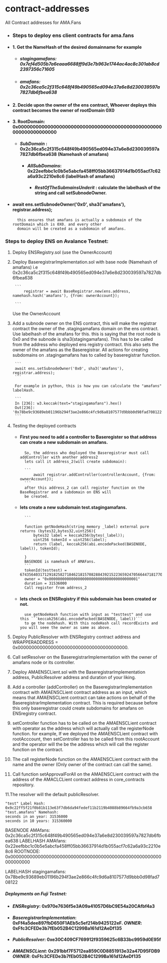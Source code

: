 # contract-addresses
All Contract addresses for AMA.Fans


- ### Steps to deploy ens client contracts for ama.fans

- #### 1. Get the NameHash of the desired domainname for example 
    - ##### stagingamafans: 0x7ef4d505b7a6eaaa6688ff9d3e7b963e1744ac4ac8c301ab8cd2397356c71605
    - ##### amafans: 0x2c36ca5c2f315c648f49b490565ed094e37a6e8d230039597a7827db6fbea638

- #### 2. Decide upon the owner of the ens contract, Whoever deploys this contract becomes the owner of rootDomain 0X0 
- #### 3. RootDomain: 0x0000000000000000000000000000000000000000000000000000000000000000
    - #### _SubDomain_ :  0x2c36ca5c2f315c648f49b490565ed094e37a6e8d230039597a7827db6fbea638 (Namehash of amafans)
        - #### _AllSubDomains_: 0x22eefbbc1c0b5e5abcfa458ff05bb36637914d1b055acf7c62a6a93c2210e8c6 (labelHash of amafans)
            - #### _RestOfTheSubmainsUnderit_ : calculate the labelhash of the string and call setSubnodeOwner.


- #### 	await ens.setSubnodeOwner('0x0', sha3('amafans'), registrar.address);
        this ensures that amafans is actually a subdomain of the rootDomain which is 0X0. and every other 
        domain will be created as a subdomain of amafans.


### Steps to deploy ENS on Avalance Testnet:

1. Deploy ENSRegistry.sol (use the OwnerAccount)
2. Deploy BaseregistrarImplementation.sol with base node (Namehash of amafans) i.e 0x2c36ca5c2f315c648f49b490565ed094e37a6e8d230039597a7827db6fbea638
        
        ```
		    registrar = await BaseRegistrar.new(ens.address, namehash.hash('amafans'), {from: ownerAccount});
		
        ```
    Use the OwnerAccount

3. Add a subnode owner on the ENS contract, this will make the registrar contract the owner of the .stagingamafans domain on the ens contract.
   Use labelhash of the amafans for this. this is saying that the root node is 0x0 and the subnode is sha3(stagingamafans). This has to be 
   called from the address who deployed ens registry contract.  this also sets the owner of the amafans as the Baseregistrar. 
   All actions for creating subdomains on .stagingamafans has to called by baseregistrar function.

        ```
		await ens.setSubnodeOwner('0x0', sha3('amafans'), registrar.address);
        ```
    
        For example in python, this is how you can calculate the "amafans" labelHash.

        ```
        In [236]: w3.keccak(text="stagingamafans").hex()
        Out[236]: '0x78be9c93689eb01196b294f3ae2e866c4fc9d6a8107577d9bbb0d98fad708122'
        ```


3. Testing the deployed contracts
    - #### First you need to add a controller to Baseregister so that address can create a new subdomain on amafans.
            So, the address who deployed the Baseregistrar must call addController with another address2
            lets call it address_2(will create subdomain):

            ```
                await registrar.addController(controllerAccount, {from: ownerAccount});
            ```
            after this address_2 can call register function on the BaseRegistrar and a subdomain on ENS will
            be created. 
    - #### lets create a new subdomain test.stagingamafans.
            ```
                  
            function getNodeHash(string memory _label) external pure returns (bytes32,bytes32,uint256){
                bytes32 label = keccak256(bytes(_label));
                uint256 tokenId = uint256(label);
                return (label, keccak256(abi.encodePacked(BASENODE, label)), tokenId);

            }
            BASENODE is namehash of AMAFans.
            ```
            tokenId(testtest) = 67435640317129182582718462181570828843921522365924705664471817704192171889286
            owner = "0x0000000000000000000000000000000000000001"
            duration = 31536000
            Call register from address_2
    - #### lets check on ENSRegistry if this subdomain has been created or not.
            use getNodeHash function with input as "testtest" and use this ```keccak256(abi.encodePacked(BASENODE, label))```
            to ge the nodehash. With this nodeHash call recordExists and you will seee the owner as same as above.


    
5. Deploy PublicResolver with ENSRegistry contract address and WRAPPERADDRESS = 0x0000000000000000000000000000000000000000.
7. Call setResolver on the BaseregistrarImplementation with the owner of amafans node or its controller.
8. Deploy AMAENSCLient.sol with the BaseregistrarImplementation address, PublicResolver address and duration of your liking.

9. Add a controller (addController) on the BaseregistrarImplementation contract with AMAENSCLient contract address as an input, which means that 
AMAENSCLient contract can take actions on behalf of the BaseregistrarImplementation contract. This is required because before this 
only baseregistrar could create subdomains for amafans on ENSregistry contract.

10. setController function has to be called on the AMAENSCLient contract with operator as the address which will actually call the 
registerNode function. for example, If we deployed the AMAENSCLient contract with rootAcccount, then setController has to be called 
from this rootAccount and the operator will the be the address which will call the register function on the contract.
10. The call registerNode function on the AMAENSCLient contract with the name and the owner (Only owner of the contract can call the same).
11. Call function setApprovalForAll on the AMAENSCLient contract with the address of the AMACLCLient contract address in core_contracts repository.

11.The resolver will the default publicResolver.


    "test" Label Hash: 0x9c22ff5f21f0b81b113e63f7db6da94fedef11b2119b4088b89664fb9a3cb658
    "test.amafans" Namehash: 
    seconds in an year: 31536000
    seconds in 10 years: 315360000

BASENODE AMAfans: 0x2c36ca5c2f315c648f49b490565ed094e37a6e8d230039597a7827db6fbea638
LABELHASH AMAfans: 0x22eefbbc1c0b5e5abcfa458ff05bb36637914d1b055acf7c62a6a93c2210e8c6
ROOTNODE: 0x0000000000000000000000000000000000000000000000000000000000000000

LABELHASH stagingamafans: 0x78be9c93689eb01196b294f3ae2e866c4fc9d6a8107577d9bbb0d98fad708122


##### Deployments on Fuji Testnet:
- #### _ENSRegistry_: 0x970e7636f5e3A09a41057D6bC9E54a20CAfbf4a3
- #### _BaseregistrarImplementation_: 0xFf4a5dee897fbD650F1AEb5c5ef214b9425122eF. _OWNER_: 0xFfc3CFEDe3b7fEb052B4C1299Ba161d12AeDf135
- #### _PublicResolver_: 0xe30C409CF769912f9359625c6B33bc9959d0E95f
- #### _AMAENSCLient_: 0x291bbf7F5712ea859C0D8851913e32a47D95FDB9 _OWNER_: 0xFfc3CFEDe3b7fEb052B4C1299Ba161d12AeDf135


